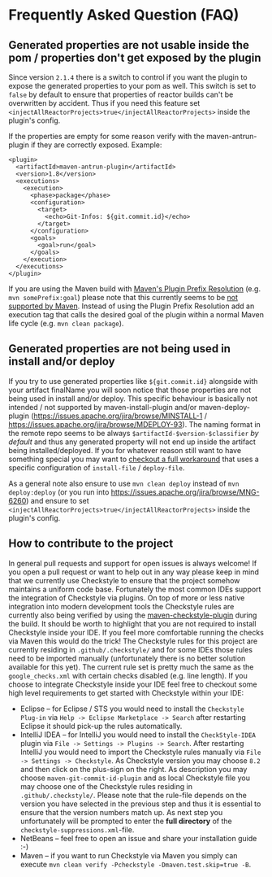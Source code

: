 Frequently Asked Question (FAQ)
=========

Generated properties are not usable inside the pom / properties don't get exposed by the plugin
-------------------------------
Since version `2.1.4` there is a switch to control if you want the plugin to expose the generated properties to your pom as well.
This switch is set to `false` by default to ensure that properties of reactor builds can't be overwritten by accident.
Thus if you need this feature set `<injectAllReactorProjects>true</injectAllReactorProjects>` inside the plugin's config.

If the properties are empty for some reason verify with the maven-antrun-plugin if they are correctly exposed.
Example:
```
<plugin>
  <artifactId>maven-antrun-plugin</artifactId>
  <version>1.8</version>
  <executions>
    <execution>
      <phase>package</phase>
      <configuration>
        <target>
          <echo>Git-Infos: ${git.commit.id}</echo>
        </target>
      </configuration>
      <goals>
        <goal>run</goal>
      </goals>
    </execution>
  </executions>
</plugin>
```

If you are using the Maven build with [Maven's Plugin Prefix Resolution](https://maven.apache.org/guides/introduction/introduction-to-plugin-prefix-mapping.html) (e.g. `mvn somePrefix:goal`) please note that this currently seems to be [not supported by Maven](https://issues.apache.org/jira/browse/MNG-6260).
Instead of using the Plugin Prefix Resolution add an execution tag that calls the desired goal of the plugin within a normal Maven life cycle (e.g. `mvn clean package`).

Generated properties are not being used in install and/or deploy
-------------------------------
If you try to use generated properties like `${git.commit.id}` alongside with your artifact finalName you will soon notice that those properties are not being used in install and/or deploy. This specific behaviour is basically not intended / not supported by maven-install-plugin and/or maven-deploy-plugin (https://issues.apache.org/jira/browse/MINSTALL-1 / https://issues.apache.org/jira/browse/MDEPLOY-93). The naming format in the remote repo seems to be always `$artifactId-$version-$classifier` *by default* and thus any generated property will not end up inside the artifact being installed/deployed. If you for whatever reason still want to have something special you may want to [checkout a full workaround](https://github.com/git-commit-id/maven-git-commit-id-plugin/issues/256#issuecomment-321476196) that uses a specific configuration of `install-file` / `deploy-file`.

As a general note also ensure to use `mvn clean deploy` instead of `mvn deploy:deploy` (or you run into  https://issues.apache.org/jira/browse/MNG-6260) and ensure to set `<injectAllReactorProjects>true</injectAllReactorProjects>` inside the plugin's config.

How to contribute to the project
-------------------------------
In general pull requests and support for open issues is always welcome!
If you open a pull request or want to help out in any way please keep in mind that we currently use Checkstyle to ensure that the project somehow maintains a uniform code base. Fortunately the most common IDEs support the integration of Checkstyle via plugins. On top of more or less native integration into modern development tools the Checkstyle rules are currently also being verified by using the [maven-checkstyle-plugin](https://maven.apache.org/plugins/maven-checkstyle-plugin/) during the build. It should be worth to highlight that you are not required to install Checkstyle inside your IDE. If you feel more comfortable running the checks via Maven this would do the trick!
The Checkstyle rules for this project are currently residing in `.github/.checkstyle/` and for some IDEs those rules need to be imported manually (unfortunately there is no better solution available for this yet). The current rule set is pretty much the same as the `google_checks.xml` with certain checks disabled (e.g. line length). If you choose to integrate Checkstyle inside your IDE feel free to checkout some high level requirements to get started with Checkstyle within your IDE:
* Eclipse – for Eclipse / STS you would need to install the `Checkstyle Plug-in` via `Help -> Eclipse Marketplace -> Search` after restarting Eclipse it should pick-up the rules automatically.
* IntelliJ IDEA – for IntelliJ you would need to install the `CheckStyle-IDEA` plugin via `File -> Settings -> Plugins -> Search`. After restarting IntelliJ you would need to import the Checkstyle rules manually via `File -> Settings -> Checkstyle`. As Checkstyle version you may choose `8.2` and then click on the plus-sign on the right. As description you may choose `maven-git-commit-id-plugin` and as local Checkstyle file you may choose one of the Checkstyle rules residing in `.github/.checkstyle/`. Please note that the rule-file depends on the version you have selected in the previous step and thus it is essential to ensure that the version numbers match up. As next step you unfortunately will be prompted to enter the **full directory** of the `checkstyle-suppressions.xml`-file.
* NetBeans – feel free to open an issue and share your installation guide :-)
* Maven – if you want to run Checkstyle via Maven you simply can execute `mvn clean verify -Pcheckstyle -Dmaven.test.skip=true -B`.
